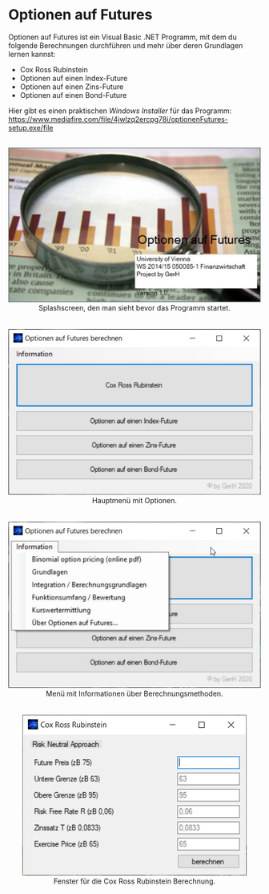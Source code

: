 # Optionen auf Futures
Optionen auf Futures ist ein Visual Basic .NET Programm, mit dem du folgende Berechnungen durchführen und mehr über deren Grundlagen lernen kannst:

<ul>
<li>Cox Ross Rubinstein</li>
<li>Optionen auf einen Index-Future</li>
<li>Optionen auf einen Zins-Future</li>
<li>Optionen auf einen Bond-Future</li>
</ul>

Hier gibt es einen praktischen *Windows Installer* für das Programm: https://www.mediafire.com/file/4jwlzq2ercpg78i/optionenFutures-setup.exe/file
<br><br>

<p align="center">
<img src="https://raw.githubusercontent.com/gh28942/OptionenFutures/master/screenshot/of-screenshot-1.jpg">
<br>Splashscreen, den man sieht bevor das Programm startet.</br>
<br><br>

<img src="https://raw.githubusercontent.com/gh28942/OptionenFutures/master/screenshot/of-screenshot-2.jpg">
<br>Hauptmenü mit Optionen.</br>
<br><br>

<img src="https://raw.githubusercontent.com/gh28942/OptionenFutures/master/screenshot/of-screenshot-3.jpg">
<br>Menü mit Informationen über Berechnungsmethoden.</br>
<br><br>

<img src="https://raw.githubusercontent.com/gh28942/OptionenFutures/master/screenshot/of-screenshot-4.jpg">
<br>Fenster für die Cox Ross Rubinstein Berechnung.</br>
<br><br>
</p>
